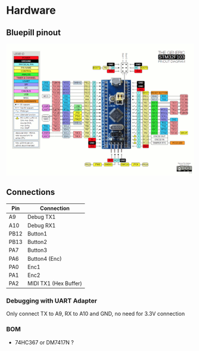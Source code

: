 # Hardware

## Bluepill pinout

![](images/pinout.png)

## Connections

| Pin  | Connection             |
| ---- | ---------------------- |
| A9   | Debug TX1              |
| A10  | Debug RX1              |
| PB12 | Button1     		        |
| PB13 | Button2     		        |
| PA7  | Button3     		        |
| PA6  | Button4 (Enc)          |
| PA0  | Enc1                   |
| PA1  | Enc2                   |
| PA2  | MIDI TX1 (Hex Buffer)  |

### Debugging with UART Adapter

Only connect TX to A9, RX to A10 and GND, no need for 3.3V connection

### BOM

* 74HC367 or DM7417N ?

